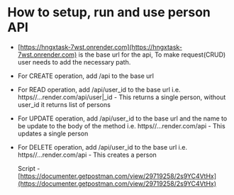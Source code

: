 # How to setup, run and use person API

- [https://hngxtask-7wst.onrender.com](https://hngxtask-7wst.onrender.com) is the base url for the api, To make request(CRUD)
user needs to add the necessary path.

- For CREATE operation, add /api to the base url

- For READ operation, add /api/user_id to the base url i.e.
  https//...render.com/api/user|_id - This returns a single person, without 
				      user_id it returns list of persons

- For UPDATE operation, add /api/user_id to the base url and the name to be update to the body of the method i.e.
  https//...render.com/api - This updates a single person

- For DELETE operation, add /api/user_id to the base url i.e.
  https//...render.com/api - This creates a person

  Script - [https://documenter.getpostman.com/view/29719258/2s9YC4VtHx](https://documenter.getpostman.com/view/29719258/2s9YC4VtHx)
